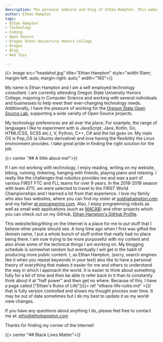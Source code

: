 ```yaml
---
description: The personal website and blog of Ethan Hampton. This website is a place on the Internet to express exactly who Ethan Hampton is and how he thinks
author: Ethan Hampton
tags:
- Ethan Hampton
- Technology
- Coding
- Open Source
- Oregon State University Honors College
- Oregon
- Blog
- Web Toys

---
```

{{< image src="headshot.jpg" title="Ethan Hampton" style="width:10em; margin-left: auto; margin-right: auto;" width="160">}}

My name is Ethan Hampton and I am a self employed technology consultant. I am currently attending Oregon State University Honors College, majoring in Computer Science and working with several individuals and businesses to help meet their ever-changing technology needs. Additionally, I have the pleasure of working for the [Oregon State Open Source Lab](https://osuosl.org), supporting a wide variety of Open Source projects.

My technology preferences are all over the place. For example, the range of languages I like to experiment with is JavaScript, Java, Kotlin, Go, HTML(CSS, SCSS etc.), V, Python, C++, C# and the list goes on. My main OS is Pop_OS (a Ubuntu derivative) and love having the flexibility the Linux environment provides. I take great pride in finding the right solution for the job.

{{< center "## A little about me!">}}

If I am not working with technology, I enjoy reading, writing on my website, biking, running, tinkering, hanging with friends, playing piano and relaxing. I really like the challenges that robotics provides me and was a part of various FIRST FTC and FLL teams for over 9 years. In the 2018-2019 season with team 4711, we were selected to travel to the FIRST World Championships and I learned a lot from that experience. I love my family who also has websites, where you can find my sister at [sophiahampton.com](https://sophiahampton.com) and my father [at procareering.com](http://www.procareering.com/). Also, I enjoy programming robots as well as small web applications (such as [MACAB](https://abday.ethohampton.com/?utm_source=website&utm_medium=link&utm_campaign=EthanHamptonHomePage)) and other projects which you can check out on my GitHub, [Ethan Hampton's GitHub Profile](https://github.com/EMH333).

This website/blog/thing on the Internet is a place for me to put stuff that I believe other people should see. A long time ago when I first was gifted the domain name, I put a whole bunch of stuff online that really had no place being there. I am now trying to be more purposeful with my content and also show some of the technical things I am working on. My blogging schedule is somewhat random but eventually I will get in the habit of producing more public content. I, as Ethan Hampton, (sorry, search engines like it when you repeat keywords in your text) also like to have a personal theory of everything that makes it easier for me and others to understand the way in which I approach the world. It is easier to think about something fully for a bit of time and then be able to refer back to it than to constantly think about it at "half power" and then get no where. Because of this, I have a page called ["Ethan's Rules of Life"]({{< ref "ethans-life-rules.md" >}}) that is fully version controlled and shows my thought process over time. It may be out of date sometimes but I do my best to update it as my world view changes. 

If you have any questions about anything I do, please feel free to contact me at: etho@ethohampton.com

Thanks for finding my corner of the Internet!

{{< center "## Black Lives Matter">}}
